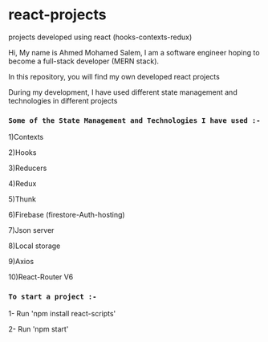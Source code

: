 # react-projects
projects developed using react (hooks-contexts-redux)


Hi, My name is Ahmed Mohamed Salem, I am a software engineer hoping to become a full-stack developer (MERN stack).

In this repository, you will find my own developed react projects

During my development, I have used different state management and technologies in different projects

### `Some of the State Management and Technologies I have used :-`

1)Contexts

2)Hooks

3)Reducers

4)Redux

5)Thunk

6)Firebase (firestore-Auth-hosting)

7)Json server

8)Local storage

9)Axios

10)React-Router V6

### `To start a project :-` 

1- Run 'npm install react-scripts'

2- Run 'npm start'
